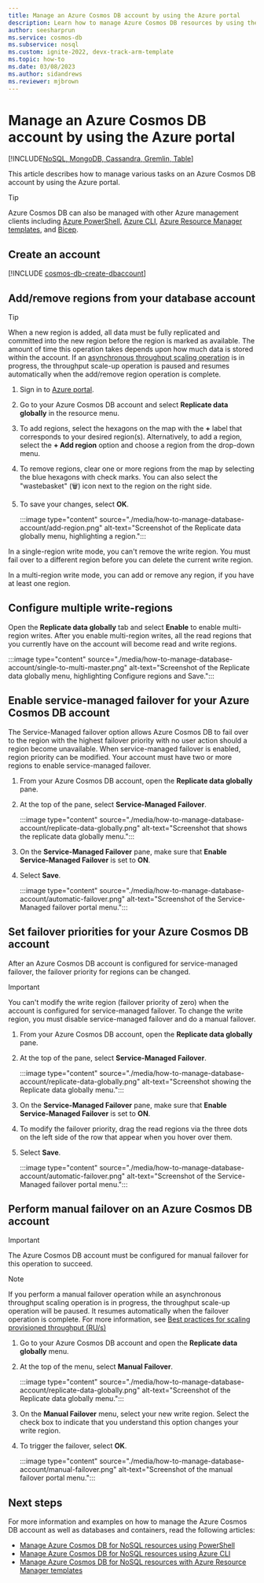 ```yaml
---
title: Manage an Azure Cosmos DB account by using the Azure portal
description: Learn how to manage Azure Cosmos DB resources by using the Azure portal, PowerShell, CLI, and Azure Resource Manager templates.
author: seesharprun
ms.service: cosmos-db
ms.subservice: nosql
ms.custom: ignite-2022, devx-track-arm-template
ms.topic: how-to
ms.date: 03/08/2023
ms.author: sidandrews
ms.reviewer: mjbrown
---
```


# Manage an Azure Cosmos DB account by using the Azure portal

[!INCLUDE[NoSQL, MongoDB, Cassandra, Gremlin, Table](includes/appliesto-nosql-mongodb-cassandra-gremlin-table.md)]

This article describes how to manage various tasks on an Azure Cosmos DB account by using the Azure portal.

> [!TIP]
> Azure Cosmos DB can also be managed with other Azure management clients including [Azure PowerShell](manage-with-powershell.md), [Azure CLI](sql/manage-with-cli.md), [Azure Resource Manager templates](./manage-with-templates.md), and [Bicep](sql/manage-with-bicep.md).

## Create an account

[!INCLUDE [cosmos-db-create-dbaccount](includes/cosmos-db-create-dbaccount.md)]

## Add/remove regions from your database account

> [!TIP]
> When a new region is added, all data must be fully replicated and committed into the new region before the region is marked as available. The amount of time this operation takes depends upon how much data is stored within the account. If an [asynchronous throughput scaling operation](scaling-provisioned-throughput-best-practices.md#background-on-scaling-rus) is in progress, the throughput scale-up operation is paused and resumes automatically when the add/remove region operation is complete.

1. Sign in to [Azure portal](https://portal.azure.com).

1. Go to your Azure Cosmos DB account and select **Replicate data globally** in the resource menu.

1. To add regions, select the hexagons on the map with the **+** label that corresponds to your desired region(s). Alternatively, to add a region, select the **+ Add region** option and choose a region from the drop-down menu.

1. To remove regions, clear one or more regions from the map by selecting the blue hexagons with check marks. You can also select the "wastebasket" (🗑) icon next to the region on the right side.

1. To save your changes, select **OK**.

   :::image type="content" source="./media/how-to-manage-database-account/add-region.png" alt-text="Screenshot of the Replicate data globally menu, highlighting a region.":::

In a single-region write mode, you can't remove the write region. You must fail over to a different region before you can delete the current write region.

In a multi-region write mode, you can add or remove any region, if you have at least one region.

## <a id="configure-multiple-write-regions"></a>Configure multiple write-regions

Open the **Replicate data globally** tab and select **Enable** to enable multi-region writes. After you enable multi-region writes, all the read regions that you currently have on the account will become read and write regions.

:::image type="content" source="./media/how-to-manage-database-account/single-to-multi-master.png" alt-text="Screenshot of the Replicate data globally menu, highlighting Configure regions and Save.":::

## <a id="automatic-failover"></a>Enable service-managed failover for your Azure Cosmos DB account

The Service-Managed failover option allows Azure Cosmos DB to fail over to the region with the highest failover priority with no user action should a region become unavailable. When service-managed failover is enabled, region priority can be modified. Your account must have two or more regions to enable service-managed failover.

1. From your Azure Cosmos DB account, open the **Replicate data globally** pane.

1. At the top of the pane, select **Service-Managed Failover**.

   :::image type="content" source="./media/how-to-manage-database-account/replicate-data-globally.png" alt-text="Screenshot that shows the replicate data globally menu.":::

1. On the **Service-Managed Failover** pane, make sure that **Enable Service-Managed Failover** is set to **ON**.

1. Select **Save**.

   :::image type="content" source="./media/how-to-manage-database-account/automatic-failover.png" alt-text="Screenshot of the Service-Managed failover portal menu.":::

## Set failover priorities for your Azure Cosmos DB account

After an Azure Cosmos DB account is configured for service-managed failover, the failover priority for regions can be changed.

> [!IMPORTANT]
> You can't modify the write region (failover priority of zero) when the account is configured for service-managed failover. To change the write region, you must disable service-managed failover and do a manual failover.

1. From your Azure Cosmos DB account, open the **Replicate data globally** pane.

1. At the top of the pane, select **Service-Managed Failover**.

   :::image type="content" source="./media/how-to-manage-database-account/replicate-data-globally.png" alt-text="Screenshot showing the Replicate data globally menu.":::

1. On the **Service-Managed Failover** pane, make sure that **Enable Service-Managed Failover** is set to **ON**.

1. To modify the failover priority, drag the read regions via the three dots on the left side of the row that appear when you hover over them.

1. Select **Save**.

   :::image type="content" source="./media/how-to-manage-database-account/automatic-failover.png" alt-text="Screenshot of the Service-Managed failover portal menu.":::

## <a id="manual-failover"></a>Perform manual failover on an Azure Cosmos DB account

> [!IMPORTANT]
> The Azure Cosmos DB account must be configured for manual failover for this operation to succeed.

> [!NOTE]
> If you perform a manual failover operation while an asynchronous throughput scaling operation is in progress, the throughput scale-up operation will be paused. It resumes automatically when the failover operation is complete. For more information, see [Best practices for scaling provisioned throughput (RU/s)](scaling-provisioned-throughput-best-practices.md#background-on-scaling-rus)

1. Go to your Azure Cosmos DB account and open the **Replicate data globally** menu.

1. At the top of the menu, select **Manual Failover**.

   :::image type="content" source="./media/how-to-manage-database-account/replicate-data-globally.png" alt-text="Screenshot of the Replicate data globally menu.":::

1. On the **Manual Failover** menu, select your new write region. Select the check box to indicate that you understand this option changes your write region.

1. To trigger the failover, select **OK**.

   :::image type="content" source="./media/how-to-manage-database-account/manual-failover.png" alt-text="Screenshot of the manual failover portal menu.":::

## Next steps

For more information and examples on how to manage the Azure Cosmos DB account as well as databases and containers, read the following articles:

* [Manage Azure Cosmos DB for NoSQL resources using PowerShell](manage-with-powershell.md)
* [Manage Azure Cosmos DB for NoSQL resources using Azure CLI](sql/manage-with-cli.md)
* [Manage Azure Cosmos DB for NoSQL resources with Azure Resource Manager templates](./manage-with-templates.md)

